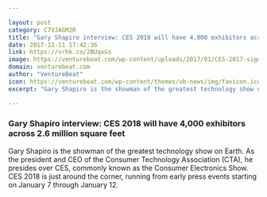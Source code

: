 ```yaml
---

layout: post
category: C7VJAGM2R
title: "Gary Shapiro interview: CES 2018 will have 4,000 exhibitors across 2.6 million square feet"
date: 2017-12-11 17:42:36
link: https://vrhk.co/2BUqxGs
image: https://venturebeat.com/wp-content/uploads/2017/01/CES-2017-sign-2.jpg?fit=780%2C585&strip=all
domain: venturebeat.com
author: "VentureBeat"
icon: https://venturebeat.com/wp-content/themes/vb-news/img/favicon.ico
excerpt: "Gary Shapiro is the showman of the greatest technology show on Earth. As the president and CEO of the Consumer Technology Association (CTA), he presides over CES, commonly known as the Consumer Electronics Show. CES 2018 is just around the corner, running from early press events starting on January 7 through January 12."

---
```


### Gary Shapiro interview: CES 2018 will have 4,000 exhibitors across 2.6 million square feet

Gary Shapiro is the showman of the greatest technology show on Earth. As the president and CEO of the Consumer Technology Association (CTA), he presides over CES, commonly known as the Consumer Electronics Show. CES 2018 is just around the corner, running from early press events starting on January 7 through January 12.